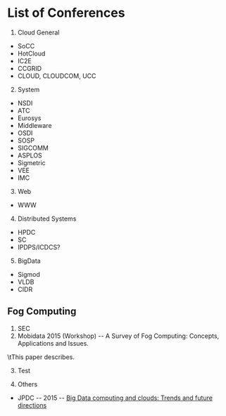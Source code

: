 # List of Conferences

1. Cloud General
  - SoCC
  - HotCloud
  - IC2E
  - CCGRID
  - CLOUD, CLOUDCOM, UCC
    
2. System
  - NSDI
  - ATC
  - Eurosys
  - Middleware
  - OSDI
  - SOSP
  - SIGCOMM
  - ASPLOS
  - Sigmetric
  - VEE
  - IMC
   
3. Web
  - WWW
  
4. Distributed Systems
  - HPDC
  - SC
  - IPDPS/ICDCS?
  
5. BigData
  - Sigmod
  - VLDB
  - CIDR

Fog Computing
------
1. SEC
2. Mobidata 2015 (Workshop) -- A Survey of Fog Computing: Concepts, Applications and Issues.

\tThis paper describes.

3. Test


 
 
99. Others
  - JPDC -- 2015 -- [Big Data computing and clouds: Trends and future directions]
 
[Big Data computing and clouds: Trends and future directions]: http://www.sciencedirect.com/science/article/pii/S0743731514001452
 
